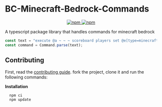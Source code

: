 # BC-Minecraft-Bedrock-Commands

<p align="center">
	<a href="https://www.npmjs.com/package/bc-minecraft-bedrock-command">
		<img alt="npm" src="https://img.shields.io/npm/v/bc-minecraft-bedrock-command">
		<img alt="npm" src="https://img.shields.io/npm/dt/bc-minecraft-bedrock-command">
	</a>
</p>

A typescript package library that handles commands for minecraft bedrock

```ts
const text = "execute @a ~ ~ ~ scoreboard players set @e[type=minecraft:sheep,r=3] range 1";
const command = Command.parse(text);
```


## Contributing

First, read the [contributing guide](./CONTRIBUTING.md). fork the project, clone it and run the following commands:

**Installation**

```cmd
  npm ci
  npm update
```